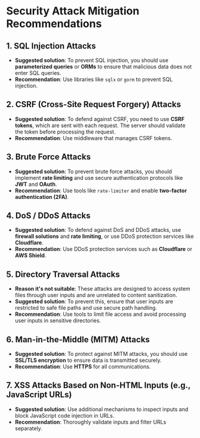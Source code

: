 # Security Attack Mitigation Recommendations

## 1. SQL Injection Attacks

- **Suggested solution**: To prevent SQL injection, you should use **parameterized queries** or **ORMs** to ensure that
  malicious data does not enter SQL queries.
- **Recommendation**: Use libraries like `sqlx` or `gorm` to prevent SQL injection.

## 2. CSRF (Cross-Site Request Forgery) Attacks

- **Suggested solution**: To defend against CSRF, you need to use **CSRF tokens**, which are sent with each request. The
  server should validate the token before processing the request.
- **Recommendation**: Use middleware that manages CSRF tokens.

## 3. Brute Force Attacks

- **Suggested solution**: To prevent brute force attacks, you should implement **rate limiting** and use secure
  authentication protocols like **JWT** and **OAuth**.
- **Recommendation**: Use tools like `rate-limiter` and enable **two-factor authentication (2FA)**.

## 4. DoS / DDoS Attacks

- **Suggested solution**: To defend against DoS and DDoS attacks, use **firewall solutions** and **rate limiting**, or
  use DDoS protection services like **Cloudflare**.
- **Recommendation**: Use DDoS protection services such as **Cloudflare** or **AWS Shield**.

## 5. Directory Traversal Attacks

- **Reason it's not suitable**: These attacks are designed to access system files through user inputs and are unrelated
  to content sanitization.
- **Suggested solution**: To prevent this, ensure that user inputs are restricted to safe file paths and use secure path
  handling.
- **Recommendation**: Use tools to limit file access and avoid processing user inputs in sensitive directories.

## 6. Man-in-the-Middle (MITM) Attacks

- **Suggested solution**: To protect against MITM attacks, you should use **SSL/TLS encryption** to ensure data is
  transmitted securely.
- **Recommendation**: Use **HTTPS** for all communications.

## 7. XSS Attacks Based on Non-HTML Inputs (e.g., JavaScript URLs)

- **Suggested solution**: Use additional mechanisms to inspect inputs and block JavaScript code injection in URLs.
- **Recommendation**: Thoroughly validate inputs and filter URLs separately.